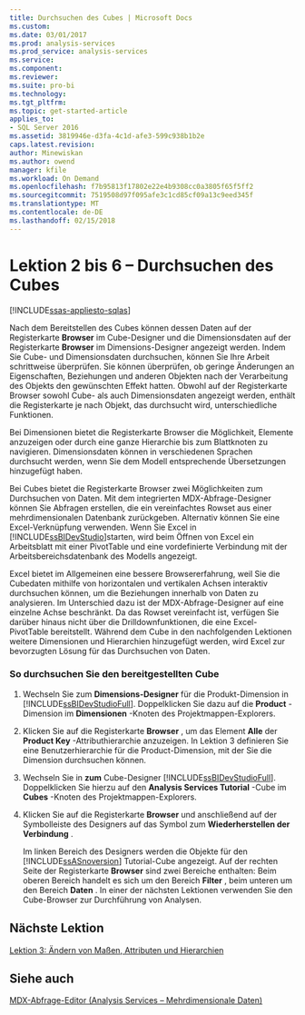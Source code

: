 ```yaml
---
title: Durchsuchen des Cubes | Microsoft Docs
ms.custom: 
ms.date: 03/01/2017
ms.prod: analysis-services
ms.prod_service: analysis-services
ms.service: 
ms.component: 
ms.reviewer: 
ms.suite: pro-bi
ms.technology: 
ms.tgt_pltfrm: 
ms.topic: get-started-article
applies_to:
- SQL Server 2016
ms.assetid: 3819946e-d3fa-4c1d-afe3-599c938b1b2e
caps.latest.revision: 
author: Minewiskan
ms.author: owend
manager: kfile
ms.workload: On Demand
ms.openlocfilehash: f7b95813f17802e22e4b9308cc0a3805f65f5ff2
ms.sourcegitcommit: 7519508d97f095afe3c1cd85cf09a13c9eed345f
ms.translationtype: MT
ms.contentlocale: de-DE
ms.lasthandoff: 02/15/2018
---
```

# <a name="lesson-2-6---browsing-the-cube"></a>Lektion 2 bis 6 – Durchsuchen des Cubes
[!INCLUDE[ssas-appliesto-sqlas](../includes/ssas-appliesto-sqlas.md)]

Nach dem Bereitstellen des Cubes können dessen Daten auf der Registerkarte **Browser** im Cube-Designer und die Dimensionsdaten auf der Registerkarte **Browser** im Dimensions-Designer angezeigt werden. Indem Sie Cube- und Dimensionsdaten durchsuchen, können Sie Ihre Arbeit schrittweise überprüfen. Sie können überprüfen, ob geringe Änderungen an Eigenschaften, Beziehungen und anderen Objekten nach der Verarbeitung des Objekts den gewünschten Effekt hatten. Obwohl auf der Registerkarte Browser sowohl Cube- als auch Dimensionsdaten angezeigt werden, enthält die Registerkarte je nach Objekt, das durchsucht wird, unterschiedliche Funktionen.  
  
Bei Dimensionen bietet die Registerkarte Browser die Möglichkeit, Elemente anzuzeigen oder durch eine ganze Hierarchie bis zum Blattknoten zu navigieren. Dimensionsdaten können in verschiedenen Sprachen durchsucht werden, wenn Sie dem Modell entsprechende Übersetzungen hinzugefügt haben.  
  
Bei Cubes bietet die Registerkarte Browser zwei Möglichkeiten zum Durchsuchen von Daten. Mit dem integrierten MDX-Abfrage-Designer können Sie Abfragen erstellen, die ein vereinfachtes Rowset aus einer mehrdimensionalen Datenbank zurückgeben. Alternativ können Sie eine Excel-Verknüpfung verwenden. Wenn Sie Excel in [!INCLUDE[ssBIDevStudio](../includes/ssbidevstudio-md.md)]starten, wird beim Öffnen von Excel ein Arbeitsblatt mit einer PivotTable und eine vordefinierte Verbindung mit der Arbeitsbereichsdatenbank des Modells angezeigt.  
  
Excel bietet im Allgemeinen eine bessere Browsererfahrung, weil Sie die Cubedaten mithilfe von horizontalen und vertikalen Achsen interaktiv durchsuchen können, um die Beziehungen innerhalb von Daten zu analysieren. Im Unterschied dazu ist der MDX-Abfrage-Designer auf eine einzelne Achse beschränkt. Da das Rowset vereinfacht ist, verfügen Sie darüber hinaus nicht über die Drilldownfunktionen, die eine Excel-PivotTable bereitstellt. Während dem Cube in den nachfolgenden Lektionen weitere Dimensionen und Hierarchien hinzugefügt werden, wird Excel zur bevorzugten Lösung für das Durchsuchen von Daten.  
  
### <a name="to-browse-the-deployed-cube"></a>So durchsuchen Sie den bereitgestellten Cube  
  
1.  Wechseln Sie zum **Dimensions-Designer** für die Produkt-Dimension in [!INCLUDE[ssBIDevStudioFull](../includes/ssbidevstudiofull-md.md)]. Doppelklicken Sie dazu auf die **Product** -Dimension im **Dimensionen** -Knoten des Projektmappen-Explorers.  
  
2.  Klicken Sie auf die Registerkarte **Browser** , um das Element **Alle** der **Product Key** -Attributhierarchie anzuzeigen. In Lektion 3 definieren Sie eine Benutzerhierarchie für die Product-Dimension, mit der Sie die Dimension durchsuchen können.  
  
3.  Wechseln Sie in **zum** Cube-Designer [!INCLUDE[ssBIDevStudioFull](../includes/ssbidevstudiofull-md.md)]. Doppelklicken Sie hierzu auf den **Analysis Services Tutorial** -Cube im **Cubes** -Knoten des Projektmappen-Explorers.  
  
4.  Klicken Sie auf die Registerkarte **Browser** und anschließend auf der Symbolleiste des Designers auf das Symbol zum **Wiederherstellen der Verbindung** .  
  
    Im linken Bereich des Designers werden die Objekte für den [!INCLUDE[ssASnoversion](../includes/ssasnoversion-md.md)] Tutorial-Cube angezeigt. Auf der rechten Seite der Registerkarte **Browser** sind zwei Bereiche enthalten: Beim oberen Bereich handelt es sich um den Bereich **Filter** , beim unteren um den Bereich **Daten** . In einer der nächsten Lektionen verwenden Sie den Cube-Browser zur Durchführung von Analysen.  
  
## <a name="next-lesson"></a>Nächste Lektion  
[Lektion 3: Ändern von Maßen, Attributen und Hierarchien](../analysis-services/lesson-3-modifying-measures-attributes-and-hierarchies.md)  
  
## <a name="see-also"></a>Siehe auch  
[MDX-Abfrage-Editor &#40;Analysis Services – Mehrdimensionale Daten&#41;](http://msdn.microsoft.com/library/777f2c23-1c1c-4b72-9d19-48a4866551f8)  
  
  
  
